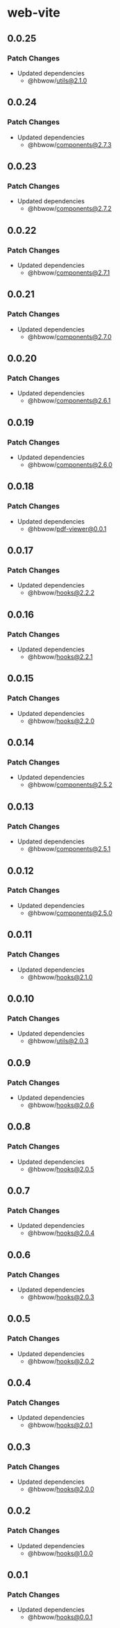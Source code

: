 # web-vite

## 0.0.25

### Patch Changes

- Updated dependencies
  - @hbwow/utils@2.1.0

## 0.0.24

### Patch Changes

- Updated dependencies
  - @hbwow/components@2.7.3

## 0.0.23

### Patch Changes

- Updated dependencies
  - @hbwow/components@2.7.2

## 0.0.22

### Patch Changes

- Updated dependencies
  - @hbwow/components@2.7.1

## 0.0.21

### Patch Changes

- Updated dependencies
  - @hbwow/components@2.7.0

## 0.0.20

### Patch Changes

- Updated dependencies
  - @hbwow/components@2.6.1

## 0.0.19

### Patch Changes

- Updated dependencies
  - @hbwow/components@2.6.0

## 0.0.18

### Patch Changes

- Updated dependencies
  - @hbwow/pdf-viewer@0.0.1

## 0.0.17

### Patch Changes

- Updated dependencies
  - @hbwow/hooks@2.2.2

## 0.0.16

### Patch Changes

- Updated dependencies
  - @hbwow/hooks@2.2.1

## 0.0.15

### Patch Changes

- Updated dependencies
  - @hbwow/hooks@2.2.0

## 0.0.14

### Patch Changes

- Updated dependencies
  - @hbwow/components@2.5.2

## 0.0.13

### Patch Changes

- Updated dependencies
  - @hbwow/components@2.5.1

## 0.0.12

### Patch Changes

- Updated dependencies
  - @hbwow/components@2.5.0

## 0.0.11

### Patch Changes

- Updated dependencies
  - @hbwow/hooks@2.1.0

## 0.0.10

### Patch Changes

- Updated dependencies
  - @hbwow/utils@2.0.3

## 0.0.9

### Patch Changes

- Updated dependencies
  - @hbwow/hooks@2.0.6

## 0.0.8

### Patch Changes

- Updated dependencies
  - @hbwow/hooks@2.0.5

## 0.0.7

### Patch Changes

- Updated dependencies
  - @hbwow/hooks@2.0.4

## 0.0.6

### Patch Changes

- Updated dependencies
  - @hbwow/hooks@2.0.3

## 0.0.5

### Patch Changes

- Updated dependencies
  - @hbwow/hooks@2.0.2

## 0.0.4

### Patch Changes

- Updated dependencies
  - @hbwow/hooks@2.0.1

## 0.0.3

### Patch Changes

- Updated dependencies
  - @hbwow/hooks@2.0.0

## 0.0.2

### Patch Changes

- Updated dependencies
  - @hbwow/hooks@1.0.0

## 0.0.1

### Patch Changes

- Updated dependencies
  - @hbwow/hooks@0.0.1
